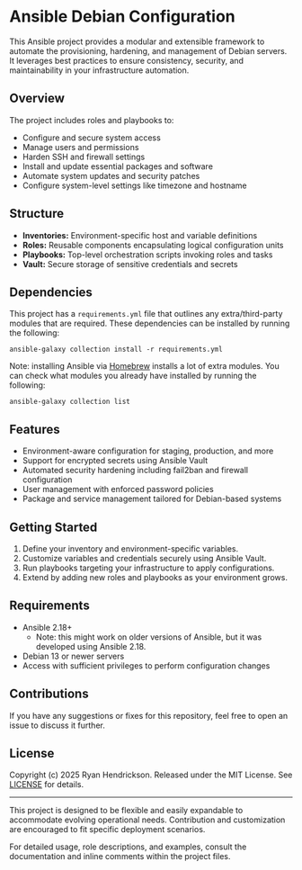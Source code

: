 # Ansible Debian Configuration

This Ansible project provides a modular and extensible framework to automate the provisioning, hardening, and management of Debian servers.
It leverages best practices to ensure consistency, security, and maintainability in your infrastructure automation.

## Overview

The project includes roles and playbooks to:

- Configure and secure system access
- Manage users and permissions
- Harden SSH and firewall settings
- Install and update essential packages and software
- Automate system updates and security patches
- Configure system-level settings like timezone and hostname

## Structure

- **Inventories:** Environment-specific host and variable definitions
- **Roles:** Reusable components encapsulating logical configuration units
- **Playbooks:** Top-level orchestration scripts invoking roles and tasks
- **Vault:** Secure storage of sensitive credentials and secrets

## Dependencies

This project has a `requirements.yml` file that outlines any extra/third-party modules that are required.
These dependencies can be installed by running the following:

```shell
ansible-galaxy collection install -r requirements.yml
```

Note: installing Ansible via [Homebrew](https://formulae.brew.sh/formula/ansible#default) installs a lot of extra modules.
You can check what modules you already have installed by running the following:

```shell
ansible-galaxy collection list
```

## Features

- Environment-aware configuration for staging, production, and more
- Support for encrypted secrets using Ansible Vault
- Automated security hardening including fail2ban and firewall configuration
- User management with enforced password policies
- Package and service management tailored for Debian-based systems

## Getting Started

1. Define your inventory and environment-specific variables.
2. Customize variables and credentials securely using Ansible Vault.
3. Run playbooks targeting your infrastructure to apply configurations.
4. Extend by adding new roles and playbooks as your environment grows.

## Requirements

- Ansible 2.18+
    - Note: this might work on older versions of Ansible, but it was developed using Ansible 2.18.
- Debian 13 or newer servers
- Access with sufficient privileges to perform configuration changes

## Contributions

If you have any suggestions or fixes for this repository, feel free to open an issue to discuss it further.

## License

Copyright (c) 2025 Ryan Hendrickson. Released under the MIT License. See [LICENSE](LICENSE) for details.

---

This project is designed to be flexible and easily expandable to accommodate evolving operational needs. Contribution and customization are encouraged to fit specific deployment scenarios.

For detailed usage, role descriptions, and examples, consult the documentation and inline comments within the project files.

